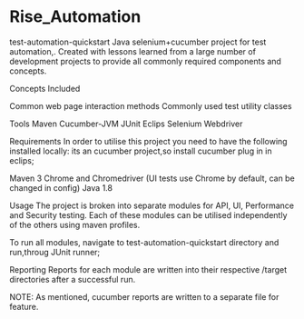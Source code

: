 # Rise_Automation
test-automation-quickstart
Java selenium+cucumber project for test automation,. Created with lessons learned from a large number of development projects to provide all commonly required components and concepts.

Concepts Included

Common web page interaction methods
Commonly used test utility classes

Tools
Maven
Cucumber-JVM
JUnit
Eclips
Selenium Webdriver

Requirements
In order to utilise this project you need to have the following installed locally:
its an cucumber project,so install cucumber plug in in eclips;

Maven 3
Chrome and Chromedriver (UI tests use Chrome by default, can be changed in config)
Java 1.8


Usage
The project is broken into separate modules for API, UI, Performance and Security testing. Each of these modules can be utilised independently of the others using maven profiles.

To run all modules, navigate to test-automation-quickstart directory and run,throug JUnit runner;

Reporting
Reports for each module are written into their respective /target directories after a successful run.

NOTE: As mentioned, cucumber reports are written to a separate file for feature. 




